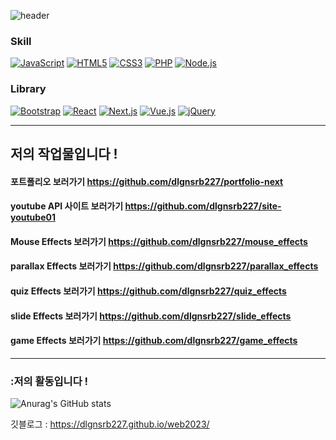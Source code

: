 ![header](https://capsule-render.vercel.app/api?type=wave&color=auto&height=300&section=header&text=Hoong's%20Page&fontSize=90)
### Skill
<div>
  <a href="#"><img alt="JavaScript" src="https://img.shields.io/badge/JavaScript-F7DF1E?style=flat&logo=JavaScript&logoColor=white"></a>
  <a href="#"><img alt="HTML5" src="https://img.shields.io/badge/HTML5-E34F26?logo=HTML5&logoColor=white"></a>
  <a href="#"><img alt="CSS3" src="https://img.shields.io/badge/CSS3-1572B6?logo=CSS3&logoColor=white"></a>
  <a href="#"><img alt="PHP" src="https://img.shields.io/badge/PHP-777BB4?logo=PHP&logoColor=white"></a>
  <a href="#"><img alt="Node.js" src="https://img.shields.io/badge/Node.js-339933?logo=Node.js&logoColor=white"></a>
</div>

### Library
<div>
  <a href="#"><img alt="Bootstrap" src="https://img.shields.io/badge/Bootstrap-7952B3?logo=Bootstrap&logoColor=white"></a>
  <a href="#"><img alt="React" src="https://img.shields.io/badge/React-61DAFB?logo=React&logoColor=white"></a>
  <a href="#"><img alt="Next.js" src="https://img.shields.io/badge/Next.js-ff9770?logo=Next.js&logoColor=white"></a>
  <a href="#"><img alt="Vue.js" src="https://img.shields.io/badge/Vue.js-4FC08D?logo=Vue.js&logoColor=white"></a>
  <a href="#"><img alt="jQuery" src="https://img.shields.io/badge/jQuery-0769AD?logo=jQuery&logoColor=white"></a>
</div>


----------------------------------------
## 저의 작업물입니다 !    

#### 포트폴리오 보러가기 <a href="https://github.com/dlgnsrb227/portfolio-next">https://github.com/dlgnsrb227/portfolio-next</a>    
#### youtube API 사이트 보러가기 <a href="https://github.com/dlgnsrb227/site-youtube01">https://github.com/dlgnsrb227/site-youtube01</a>    
#### Mouse Effects 보러가기 <a href="https://github.com/dlgnsrb227/mouse_effects">https://github.com/dlgnsrb227/mouse_effects</a>    
#### parallax Effects 보러가기 <a href="https://github.com/dlgnsrb227/parallax_effects">https://github.com/dlgnsrb227/parallax_effects</a>    
#### quiz Effects 보러가기 <a href="https://github.com/dlgnsrb227/quiz_effects">https://github.com/dlgnsrb227/quiz_effects</a>    
#### slide Effects 보러가기 <a href="https://github.com/dlgnsrb227/slide_effects">https://github.com/dlgnsrb227/slide_effects</a>    
#### game Effects 보러가기 <a href="https://github.com/dlgnsrb227/game_effects">https://github.com/dlgnsrb227/game_effects</a>    


-------------------------------------------

### :저의 활동입니다 !
![Anurag's GitHub stats](https://github-readme-stats.vercel.app/api?username=dlgnsrb227&show_icons=true&theme=radical)

깃블로그 : https://dlgnsrb227.github.io/web2023/
